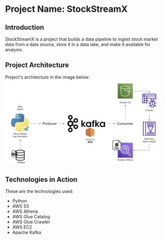 # Project Name: StockStreamX

## Introduction

StockStreamX is a project that builds a data pipeline to ingest stock market data from a data source, store it in a data lake, and make it available for analysis.

## Project Architecture

Project's architecture in the image below:
![Architecture](arch.jpg)

## Technologies in Action

These are the technologies used:

- Python
- AWS S3
- AWS Athena
- AWS Glue Catalog
- AWS Glue Crawler
- AWS EC2
- Apache Kafka
